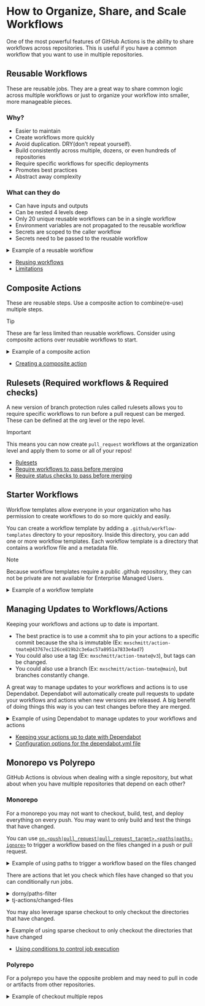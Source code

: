# How to Organize, Share, and Scale Workflows

One of the most powerful features of GitHub Actions is the ability to share workflows across repositories. This is useful if you have a common workflow that you want to use in multiple repositories.

## Reusable Workflows

These are reusable jobs. They are a great way to share common logic across multiple workflows or just to organize your workflow into smaller, more manageable pieces.

### Why?

* Easier to maintain
* Create workflows more quickly
* Avoid duplication. DRY(don't repeat yourself).
* Build consistently across multiple, dozens, or even hundreds of repositories
* Require specific workflows for specific deployments
* Promotes best practices
* Abstract away complexity

### What can they do

* Can have inputs and outputs
* Can be nested 4 levels deep
* Only 20 unique reusable workflows can be in a single workflow
* Environment variables are not propagated to the reusable workflow
* Secrets are scoped to the caller workflow
* Secrets need to be passed to the reusable workflow

<details>
  <summary>Example of a reusable workflow</summary>

#### Defining the workflow (reusable-called.yml)

```yml hljs
on:
  workflow_call:
    inputs:
      username:
        default: ${{ github.actor }}
        required: false
        type: string

jobs:
  build:
    runs-on: ubuntu-latest
    steps:
      - name: Run a one-line script
        run: echo Hello, ${{ inputs.username }}!
```

#### Using the workflow (caller.yml)

```yml hljs
jobs:
  build:
    uses: ./.github/workflows/reusable-called.yml
    with:
      username: ${{ github.actor }}
```

</details>

* [Reusing workflows](https://docs.github.com/en/actions/sharing-automations/reusing-workflows)
* [Limitations](https://docs.github.com/en/actions/sharing-automations/reusing-workflows#limitations)

## Composite Actions

These are reusable steps. Use a composite action to combine(re-use) multiple steps.

> [!TIP]
> These are far less limited than reusable workflows. Consider using composite actions over reusable workflows to start.

<details>
  <summary>Example of a composite action</summary>

#### Defining the action (hello-world-composite-action.yml)

```yml hljs
name: 'Hello World'
description: 'Greet someone'
inputs:
  who-to-greet:  # id of input
    description: 'Who to greet'
    required: true
    default: 'World'
outputs:
  random-number:
    description: "Random number"
    value: ${{ steps.random-number-generator.outputs.random-number }}
runs:
  using: "composite"
  steps:
    - name: Set Greeting
      run: echo "Hello $INPUT_WHO_TO_GREET."
      shell: bash
      env:
        INPUT_WHO_TO_GREET: ${{ inputs.who-to-greet }}

    - name: Random Number Generator
      id: random-number-generator
      run: echo "random-number=$(echo $RANDOM)" >> $GITHUB_OUTPUT
      shell: bash

    - name: Set GitHub Path
      run: echo "$GITHUB_ACTION_PATH" >> $GITHUB_PATH
      shell: bash
      env:
        GITHUB_ACTION_PATH: ${{ github.action_path }}

    - name: Run goodbye.sh
      run: goodbye.sh
      shell: bash
```

#### Using the action (caller.yml)

```yml hljs
on: [push]

jobs:
  hello_world_job:
    runs-on: ubuntu-latest
    name: A job to say hello
    steps:
      - uses: actions/checkout@v4
      - id: foo
        uses: OWNER/hello-world-composite-action@TAG
        with:
          who-to-greet: 'Mona the Octocat'
      - run: echo random-number "$RANDOM_NUMBER"
        shell: bash
        env:
          RANDOM_NUMBER: ${{ steps.foo.outputs.random-number }}
```

</details>

* [Creating a composite action](https://docs.github.com/en/actions/sharing-automations/creating-actions/creating-a-composite-action)

## Rulesets (Required workflows & Required checks)

A new version of branch protection rules called rulesets allows you to require specific workflows to run before a pull request can be merged. These can be defined at the org level or the repo level.

> [!IMPORTANT]
> This means you can now create `pull_request` workflows at the organization level and apply them to some or all of your repos!

* [Rulesets](https://docs.github.com/en/enterprise-cloud@latest/repositories/configuring-branches-and-merges-in-your-repository/managing-rulesets/about-rulesets)
* [Require workflows to pass before merging](https://docs.github.com/en/enterprise-cloud@latest/repositories/configuring-branches-and-merges-in-your-repository/managing-rulesets/available-rules-for-rulesets#require-workflows-to-pass-before-merging)
* [Require status checks to pass before merging](https://docs.github.com/en/enterprise-cloud@latest/repositories/configuring-branches-and-merges-in-your-repository/managing-rulesets/available-rules-for-rulesets#require-status-checks-to-pass-before-merging)

## Starter Workflows

Workflow templates allow everyone in your organization who has permission to create workflows to do so more quickly and easily. 

You can create a workflow template by adding a `.github/workflow-templates` directory to your repository. Inside this directory, you can add one or more workflow templates. Each workflow template is a directory that contains a workflow file and a metadata file.

> [!NOTE]
> Because workflow templates require a public .github repository, they can not be private are not available for Enterprise Managed Users.

<details>
  <summary>Example of a workflow template</summary>

`.github/workflow-templates/octo-organization-ci/octo-organization-ci.yml`

```yml hljs
name: Octo Organization CI

on:
  push:
    branches: [ $default-branch ]
  pull_request:
    branches: [ $default-branch ]
...
```

`.github/workflow-templates/octo-organization-ci/octo-organization-ci.properties.json`

```yml hljs
{
    "name": "Octo Organization Workflow",
    "description": "Octo Organization CI workflow template.",
    "iconName": "example-icon",
    "categories": [
        "Go"
    ],
    "filePatterns": [
        "package.json$",
        "^Dockerfile",
        ".*\\.md$"
    ]
}
```
</details>

## Managing Updates to Workflows/Actions

Keeping your workflows and actions up to date is important. 

* The best practice is to use a commit sha to pin your actions to a specific commit because the sha is immutable (Ex: `mxschmitt/action-tmate@43767ec126ce819b2c3e6ac57a8951a7833e4ad7`)
* You could also use a tag (Ex: `mxschmitt/action-tmate@v3`), but tags can be changed.
* You could also use a branch (Ex: `mxschmitt/action-tmate@main`), but branches constantly change.

A great way to manage updates to your workflows and actions is to use Dependabot. Dependabot will automatically create pull requests to update your workflows and actions when new versions are released. A big benefit of doing things this way is you can test changes before they are merged.

<details>
  <summary>Example of using Dependabot to manage updates to your workflows and actions</summary>

`.github/dependabot.yml`
```yml hljs
# Set update schedule for GitHub Actions

version: 2
updates:

  - package-ecosystem: "github-actions"
    directory: "/"
    schedule:
      # Check for updates to GitHub Actions every week
      interval: "weekly"
```
</details>

* [Keeping your actions up to date with Dependabot](https://docs.github.com/en/code-security/dependabot/working-with-dependabot/keeping-your-actions-up-to-date-with-dependabot)
* [Configuration options for the dependabot.yml file](https://docs.github.com/en/code-security/dependabot/dependabot-version-updates/configuration-options-for-the-dependabot.yml-file)

## Monorepo vs Polyrepo

GitHub Actions is obvious when dealing with a single repository, but what about when you have multiple repositories that depend on each other?

### Monorepo

For a monorepo you may not want to checkout, build, test, and deploy everything on every push. You may want to only build and test the things that have changed.

You can use [`on.<push|pull_request|pull_request_target>.<paths|paths-ignore>`](https://docs.github.com/en/actions/writing-workflows/workflow-syntax-for-github-actions#onpushpull_requestpull_request_targetpathspaths-ignore) to trigger a workflow based on the files changed in a push or pull request.

<details>
  <summary>Example of using paths to trigger a workflow based on the files changed</summary>

```yml hljs
on:
  push:
    paths:
      - 'sub-project/**'
      - '!sub-project/docs/**'
```
</details>

There are actions that let you check which files have changed so that you can conditionally run jobs.

<details>
  <summary>dorny/paths-filter</summary>

```yml hljs
jobs:
  tests:
    runs-on: ubuntu-latest
    steps:
    - uses: actions/checkout@v4
    - uses: dorny/paths-filter@v3
      id: filter
      with:
        filters: |
          backend:
            - 'backend/**'
          frontend:
            - 'frontend/**'

    # run only if 'backend' files were changed
    - name: backend tests
      if: steps.filter.outputs.backend == 'true'
      run: ...

    # run only if 'frontend' files were changed
    - name: frontend tests
      if: steps.filter.outputs.frontend == 'true'
      run: ...

    # run if 'backend' or 'frontend' files were changed
    - name: e2e tests
      if: steps.filter.outputs.backend == 'true' || steps.filter.outputs.frontend == 'true'
      run: ...
```
</details>

<details>
  <summary>tj-actions/changed-files</summary>

```yml hljs
name: CI

on:
  pull_request:
    branches:
      - main

jobs:
  # ------------------------------------------------------------------------------------------------------------------------------------------------
  # Event `pull_request`: Compare the last commit of the main branch or last remote commit of the PR branch -> to the current commit of a PR branch.
  # ------------------------------------------------------------------------------------------------------------------------------------------------
  changed_files:
    runs-on: ubuntu-latest  # windows-latest || macos-latest
    name: Test changed-files
    steps:
      - uses: actions/checkout@v4

      # -----------------------------------------------------------------------------------------------------------
      # Example 1
      # -----------------------------------------------------------------------------------------------------------
      - name: Get changed files
        id: changed-files
        uses: tj-actions/changed-files@v44
        # To compare changes between the current commit and the last pushed remote commit set `since_last_remote_commit: true`. e.g
        # with:
        #   since_last_remote_commit: true 

      - name: List all changed files
        env:
          ALL_CHANGED_FILES: ${{ steps.changed-files.outputs.all_changed_files }}
        run: |
          for file in ${ALL_CHANGED_FILES}; do
            echo "$file was changed"
          done

      # -----------------------------------------------------------------------------------------------------------
      # Example 2
      # -----------------------------------------------------------------------------------------------------------
      - name: Get all changed markdown files
        id: changed-markdown-files
        uses: tj-actions/changed-files@v44
        with:
          # Avoid using single or double quotes for multiline patterns
          files: |
             **.md

      - name: List all changed files markdown files
        if: steps.changed-markdown-files.outputs.any_changed == 'true'
        env:
          ALL_CHANGED_FILES: ${{ steps.changed-markdown-files.outputs.all_changed_files }}
        run: |
          for file in ${ALL_CHANGED_FILES}; do
            echo "$file was changed"
          done

      # -----------------------------------------------------------------------------------------------------------
      # Example 3
      # -----------------------------------------------------------------------------------------------------------
      - name: Get all test, doc and src files that have changed
        id: changed-files-yaml
        uses: tj-actions/changed-files@v44
        with:
          files_yaml: |
            doc:
              - '**.md'
              - docs/**
            test:
              - test/**
              - '!test/**.md'
            src:
              - src/**
          # Optionally set `files_yaml_from_source_file` to read the YAML from a file. e.g `files_yaml_from_source_file: .github/changed-files.yml`

      - name: Run step if test file(s) change
        # NOTE: Ensure all outputs are prefixed by the same key used above e.g. `test_(...)` | `doc_(...)` | `src_(...)` when trying to access the `any_changed` output.
        if: steps.changed-files-yaml.outputs.test_any_changed == 'true'  
        env:
          TEST_ALL_CHANGED_FILES: ${{ steps.changed-files-yaml.outputs.test_all_changed_files }}
        run: |
          echo "One or more test file(s) has changed."
          echo "List all the files that have changed: $TEST_ALL_CHANGED_FILES"
      
      - name: Run step if doc file(s) change
        if: steps.changed-files-yaml.outputs.doc_any_changed == 'true'
        env:
          DOC_ALL_CHANGED_FILES: ${{ steps.changed-files-yaml.outputs.doc_all_changed_files }}
        run: |
          echo "One or more doc file(s) has changed."
          echo "List all the files that have changed: $DOC_ALL_CHANGED_FILES"

      # -----------------------------------------------------------------------------------------------------------
      # Example 4
      # -----------------------------------------------------------------------------------------------------------
      - name: Get changed files in the docs folder
        id: changed-files-specific
        uses: tj-actions/changed-files@v44
        with:
          files: docs/*.{js,html}  # Alternatively using: `docs/**`
          files_ignore: docs/static.js

      - name: Run step if any file(s) in the docs folder change
        if: steps.changed-files-specific.outputs.any_changed == 'true'
        env:
          ALL_CHANGED_FILES: ${{ steps.changed-files-specific.outputs.all_changed_files }}
        run: |
          echo "One or more files in the docs folder has changed."
          echo "List all the files that have changed: $ALL_CHANGED_FILES"
```
</details>

You may also leverage sparse checkout to only checkout the directories that have changed.

<details>
  <summary>Example of using sparse checkout to only checkout the directories that have changed</summary>

```yml hljs
- uses: actions/checkout@v4
  with:
    sparse-checkout: |
      .github
      src
```
</details>

* [Using conditions to control job execution](https://docs.github.com/en/actions/writing-workflows/choosing-when-your-workflow-runs/using-conditions-to-control-job-execution)

### Polyrepo

For a polyrepo you have the opposite problem and may need to pull in code or artifacts from other repositories.

<details>
  <summary>Example of checkout multiple repos</summary>

```yml hljs
- name: Checkout
  uses: actions/checkout@v4
  with:
    path: main

- name: Checkout private tools
  uses: actions/checkout@v4
  with:
    repository: my-org/my-private-tools
    token: ${{ secrets.GH_PAT }} # `GH_PAT` is a secret that contains your PAT
    path: my-tools
```
</details>
